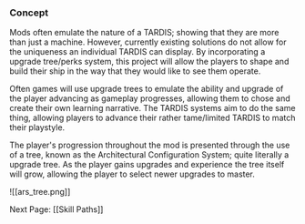 
### Concept
Mods often emulate the nature of a TARDIS; showing that they are more than just a machine. However, currently existing solutions do not allow for the uniqueness an individual TARDIS can display. By incorporating a upgrade tree/perks system, this project will allow the players to shape and build their ship in the way that they would like to see them operate.

Often games will use upgrade trees to emulate the ability and upgrade of the player advancing as gameplay progresses, allowing them to chose and create their own learning narrative. The TARDIS systems aim to do the same thing, allowing players to advance their rather tame/limited TARDIS to match their playstyle. 

The player's progression throughout the mod is presented through the use of a tree, known as the Architectural Configuration System; quite literally a upgrade tree. As the player gains upgrades and experience the tree itself will grow, allowing the player to select newer upgrades to master.

![[ars_tree.png]]

Next Page: [[Skill Paths]]